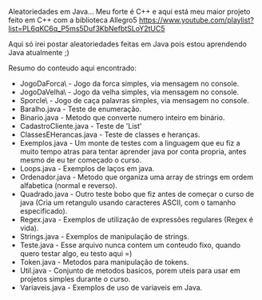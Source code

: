Aleatoriedades em Java... Meu forte é C++ e aqui está meu maior projeto feito em C++ com a biblioteca Allegro5
https://www.youtube.com/playlist?list=PL6qKC6q_P5ms5Duf3KbNefbtSLoY2tUC5

Aqui só irei postar aleatoriedades feitas em Java pois estou aprendendo Java atualmente ;)

Resumo do conteudo aqui encontrado:

* JogoDaForca\ - Jogo da forca simples, via mensagem no console.
* JogoDaVelha\ - Jogo da velha simples, via mensagem no console.
* Sporcle\ - Jogo de caça palavras simples, via mensagem no console.
* Baralho.java - Teste de enumeração.
* Binario.java - Metodo que converte numero inteiro em binário.
* CadastroCliente.java - Teste de 'List'
* ClassesEHerancas.java - Teste de classes e heranças.
* Exemplos.java - Um monte de testes com a linguagem que eu fiz a muito tempo atras para tentar aprender java por conta propria, antes mesmo de eu ter começado o curso.
* Loops.java - Exemplos de laços em java.
* Ordenador.java - Metodo que organiza uma array de strings em ordem alfabetica (normal e reverso).
* Quadrado.java - Outro teste bobo que fiz antes de começar o curso de java (Cria um retangulo usando caracteres ASCII, com o tamanho especificado).
* Regex.java - Exemplos de utilização de expressões regulares (Regex é vida).
* Strings.java - Exemplos de manipulação de strings.
* Teste.java - Esse arquivo nunca contem um conteudo fixo, quando quero testar algo, eu testo aqui =)
* Token.java - Metodos para manipulação de tokens.
* Util.java - Conjunto de metodos basicos, porem uteis para usar em projetos simples durante o curso.
* Variaveis.java - Exemplos de uso de variaveis em Java.

